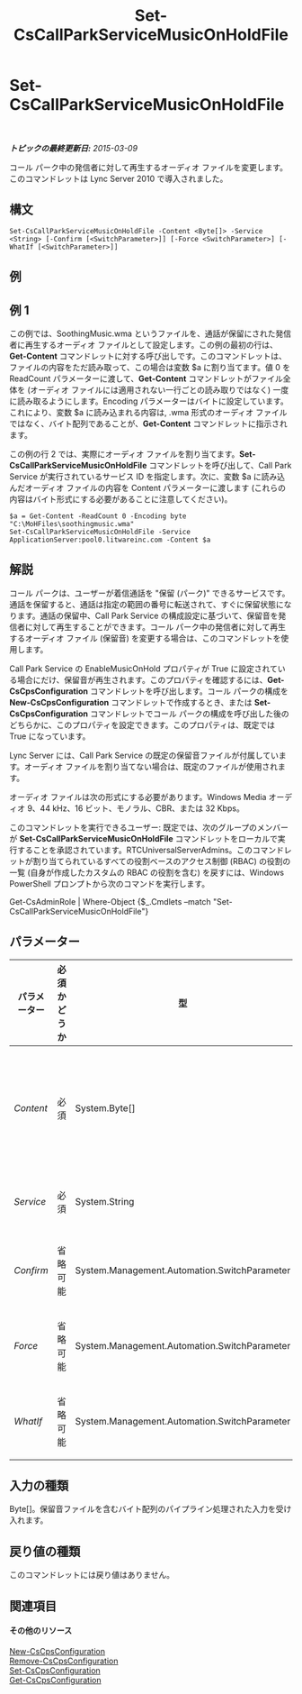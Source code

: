 ﻿---
title: Set-CsCallParkServiceMusicOnHoldFile
TOCTitle: Set-CsCallParkServiceMusicOnHoldFile
ms:assetid: af5e7573-4bfd-47b1-a92b-83b06a537158
ms:mtpsurl: https://technet.microsoft.com/ja-jp/library/Gg412836(v=OCS.15)
ms:contentKeyID: 48273275
ms.date: 05/19/2016
mtps_version: v=OCS.15
ms.translationtype: HT
---

# Set-CsCallParkServiceMusicOnHoldFile

 

_**トピックの最終更新日:** 2015-03-09_

コール パーク中の発信者に対して再生するオーディオ ファイルを変更します。このコマンドレットは Lync Server 2010 で導入されました。

## 構文

    Set-CsCallParkServiceMusicOnHoldFile -Content <Byte[]> -Service <String> [-Confirm [<SwitchParameter>]] [-Force <SwitchParameter>] [-WhatIf [<SwitchParameter>]]

## 例

## 例 1

この例では、SoothingMusic.wma というファイルを、通話が保留にされた発信者に再生するオーディオ ファイルとして設定します。この例の最初の行は、**Get-Content** コマンドレットに対する呼び出しです。このコマンドレットは、ファイルの内容をただ読み取って、この場合は変数 $a に割り当てます。値 0 を ReadCount パラメーターに渡して、**Get-Content** コマンドレットがファイル全体を (オーディオ ファイルには適用されない一行ごとの読み取りではなく) 一度に読み取るようにします。Encoding パラメーターはバイトに設定しています。これにより、変数 $a に読み込まれる内容は, .wma 形式のオーディオ ファイルではなく、バイト配列であることが、**Get-Content** コマンドレットに指示されます。

この例の行 2 では、実際にオーディオ ファイルを割り当てます。**Set-CsCallParkServiceMusicOnHoldFile** コマンドレットを呼び出して、Call Park Service が実行されているサービス ID を指定します。次に、変数 $a に読み込んだオーディオ ファイルの内容を Content パラメーターに渡します (これらの内容はバイト形式にする必要があることに注意してください)。

    $a = Get-Content -ReadCount 0 -Encoding byte "C:\MoHFiles\soothingmusic.wma"
    Set-CsCallParkServiceMusicOnHoldFile -Service ApplicationServer:pool0.litwareinc.com -Content $a

## 解説

コール パークは、ユーザーが着信通話を "保留 (パーク)" できるサービスです。通話を保留すると、通話は指定の範囲の番号に転送されて、すぐに保留状態になります。通話の保留中、Call Park Service の構成設定に基づいて、保留音を発信者に対して再生することができます。コール パーク中の発信者に対して再生するオーディオ ファイル (保留音) を変更する場合は、このコマンドレットを使用します。

Call Park Service の EnableMusicOnHold プロパティが True に設定されている場合にだけ、保留音が再生されます。このプロパティを確認するには、**Get-CsCpsConfiguration** コマンドレットを呼び出します。コール パークの構成を **New-CsCpsConfiguration** コマンドレットで作成するとき、または **Set-CsCpsConfiguration** コマンドレットでコール パークの構成を呼び出した後のどちらかに、このプロパティを設定できます。このプロパティは、既定では True になっています。

Lync Server には、Call Park Service の既定の保留音ファイルが付属しています。オーディオ ファイルを割り当てない場合は、既定のファイルが使用されます。

オーディオ ファイルは次の形式にする必要があります。Windows Media オーディオ 9、44 kHz、16 ビット、モノラル、CBR、または 32 Kbps。

このコマンドレットを実行できるユーザー: 既定では、次のグループのメンバーが **Set-CsCallParkServiceMusicOnHoldFile** コマンドレットをローカルで実行することを承認されています。RTCUniversalServerAdmins。このコマンドレットが割り当てられているすべての役割ベースのアクセス制御 (RBAC) の役割の一覧 (自身が作成したカスタムの RBAC の役割を含む) を戻すには、Windows PowerShell プロンプトから次のコマンドを実行します。

Get-CsAdminRole | Where-Object {$\_.Cmdlets –match "Set-CsCallParkServiceMusicOnHoldFile"}

## パラメーター


<table>
<colgroup>
<col style="width: 25%" />
<col style="width: 25%" />
<col style="width: 25%" />
<col style="width: 25%" />
</colgroup>
<thead>
<tr class="header">
<th>パラメーター</th>
<th>必須かどうか</th>
<th>型</th>
<th>説明</th>
</tr>
</thead>
<tbody>
<tr class="odd">
<td><p><em>Content</em></p></td>
<td><p>必須</p></td>
<td><p>System.Byte[]</p></td>
<td><p>バイト形式でのオーディオ ファイルの内容。</p>
<p>オーディオ ファイルの内容をバイト形式で取得するには、<strong>Get-Content</strong> コマンドレットを使用します (詳細については、このトピックの「例」のセクションを参照してください)。</p></td>
</tr>
<tr class="even">
<td><p><em>Service</em></p></td>
<td><p>必須</p></td>
<td><p>System.String</p></td>
<td><p>Call Park Service のあるサービスの ID。たとえば、ApplicationServer:pool0.litwareinc.com。</p></td>
</tr>
<tr class="odd">
<td><p><em>Confirm</em></p></td>
<td><p>省略可能</p></td>
<td><p>System.Management.Automation.SwitchParameter</p></td>
<td><p>コマンドの実行前に確認メッセージが表示されます。</p></td>
</tr>
<tr class="even">
<td><p><em>Force</em></p></td>
<td><p>省略可能</p></td>
<td><p>System.Management.Automation.SwitchParameter</p></td>
<td><p>変更を行う前に表示されるように設定されているすべての確認メッセージを表示しないようにします。</p></td>
</tr>
<tr class="odd">
<td><p><em>WhatIf</em></p></td>
<td><p>省略可能</p></td>
<td><p>System.Management.Automation.SwitchParameter</p></td>
<td><p>実際にコマンドを実行しなくてもコマンドの実行結果がわかります。</p></td>
</tr>
</tbody>
</table>


## 入力の種類

Byte\[\]。保留音ファイルを含むバイト配列のパイプライン処理された入力を受け入れます。

## 戻り値の種類

このコマンドレットには戻り値はありません。

## 関連項目

#### その他のリソース

[New-CsCpsConfiguration](new-cscpsconfiguration.md)  
[Remove-CsCpsConfiguration](remove-cscpsconfiguration.md)  
[Set-CsCpsConfiguration](set-cscpsconfiguration.md)  
[Get-CsCpsConfiguration](get-cscpsconfiguration.md)

